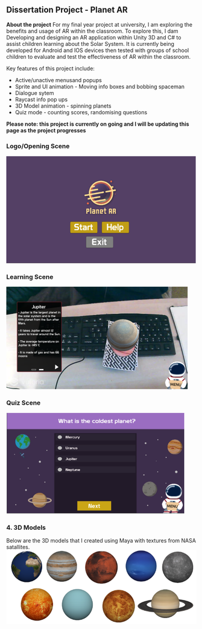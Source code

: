 ## Dissertation Project - Planet AR 

**About the project** For my final year project at university, I am exploring the benefits and usage of AR within the classroom. To explore this, I dam Developing and designing an AR application within Unity 3D and C# to assist children learning about the Solar System. It is currently being developed for Android and IOS devices then tested with groups of school children to evaluate and test the effectiveness of AR within the classroom. 

Key features of this project include: 
+ Active/unactive menusand popups
+ Sprite and UI animation - Moving info boxes and bobbing spaceman
+ Dialogue sytem
+ Raycast info pop ups
+ 3D Model animation - spinning planets
+ Quiz mode - counting scores, randomising questions

**Please note: this project is currently on going and I will be updating this page as the project progresses**

### Logo/Opening Scene
<img src="images/OpeningScreen.png?raw=true"/>

### Learning Scene

<img src="images/PlanetARScreen.png?raw=true"/>

### Quiz Scene
<img src="images/ARQuiz.png?raw=true"/>

### 4. 3D Models
Below are the 3D models that I created using Maya with textures from NASA satallites. 
<img src="images/3DPlanet.png?raw=true"/>


